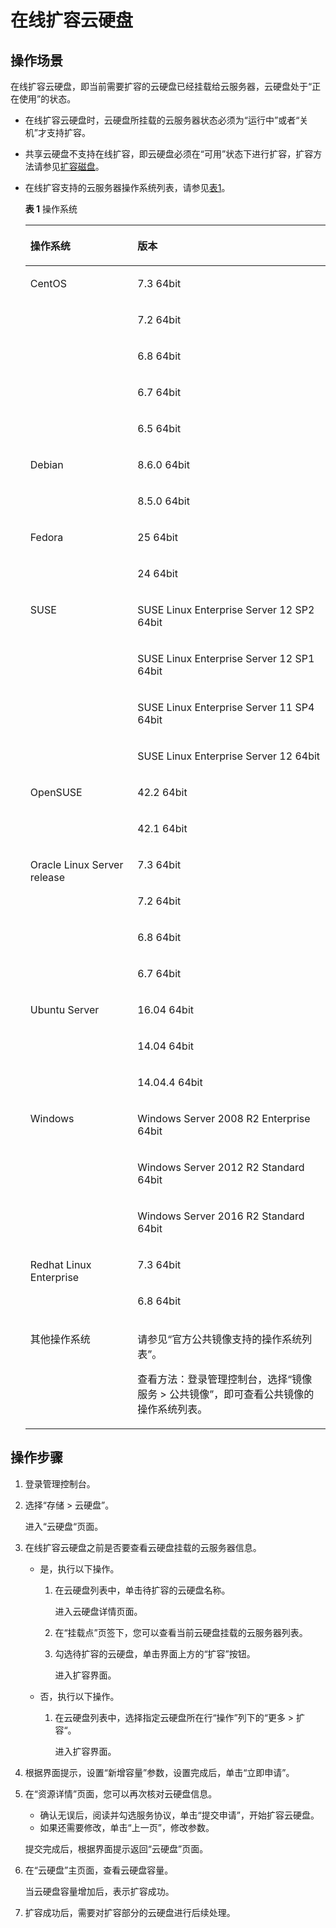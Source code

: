 # 在线扩容云硬盘<a name="ZH-CN_TOPIC_0085849913"></a>

## 操作场景<a name="zh-cn_topic_0077678449_section4199781203421"></a>

在线扩容云硬盘，即当前需要扩容的云硬盘已经挂载给云服务器，云硬盘处于“正在使用”的状态。

-   在线扩容云硬盘时，云硬盘所挂载的云服务器状态必须为“运行中”或者“关机”才支持扩容。
-   共享云硬盘不支持在线扩容，即云硬盘必须在“可用”状态下进行扩容，扩容方法请参见[扩容磁盘](null.md)。
-   在线扩容支持的云服务器操作系统列表，请参见[表1](#zh-cn_topic_0077678449_table53157090141716)。

    **表 1**  操作系统

    <a name="zh-cn_topic_0077678449_table53157090141716"></a>
    <table><thead align="left"><tr id="zh-cn_topic_0077678449_row45496632141716"><th class="cellrowborder" valign="top" width="35.709999999999994%" id="mcps1.2.3.1.1"><p id="zh-cn_topic_0077678449_p61348555141716"><a name="zh-cn_topic_0077678449_p61348555141716"></a><a name="zh-cn_topic_0077678449_p61348555141716"></a>操作系统</p>
    </th>
    <th class="cellrowborder" valign="top" width="64.29%" id="mcps1.2.3.1.2"><p id="zh-cn_topic_0077678449_p3177030141716"><a name="zh-cn_topic_0077678449_p3177030141716"></a><a name="zh-cn_topic_0077678449_p3177030141716"></a>版本</p>
    </th>
    </tr>
    </thead>
    <tbody><tr id="zh-cn_topic_0077678449_row56012882141716"><td class="cellrowborder" rowspan="5" valign="top" width="35.709999999999994%" headers="mcps1.2.3.1.1 "><p id="zh-cn_topic_0077678449_p40749590141716"><a name="zh-cn_topic_0077678449_p40749590141716"></a><a name="zh-cn_topic_0077678449_p40749590141716"></a>CentOS</p>
    </td>
    <td class="cellrowborder" valign="top" width="64.29%" headers="mcps1.2.3.1.2 "><p id="zh-cn_topic_0077678449_p12382523141716"><a name="zh-cn_topic_0077678449_p12382523141716"></a><a name="zh-cn_topic_0077678449_p12382523141716"></a>7.3 64bit</p>
    </td>
    </tr>
    <tr id="zh-cn_topic_0077678449_row44333849141716"><td class="cellrowborder" valign="top" headers="mcps1.2.3.1.1 "><p id="zh-cn_topic_0077678449_p34272050141716"><a name="zh-cn_topic_0077678449_p34272050141716"></a><a name="zh-cn_topic_0077678449_p34272050141716"></a>7.2 64bit</p>
    </td>
    </tr>
    <tr id="zh-cn_topic_0077678449_row40012999141716"><td class="cellrowborder" valign="top" headers="mcps1.2.3.1.1 "><p id="zh-cn_topic_0077678449_p19827453141716"><a name="zh-cn_topic_0077678449_p19827453141716"></a><a name="zh-cn_topic_0077678449_p19827453141716"></a>6.8 64bit</p>
    </td>
    </tr>
    <tr id="zh-cn_topic_0077678449_row44229353141716"><td class="cellrowborder" valign="top" headers="mcps1.2.3.1.1 "><p id="zh-cn_topic_0077678449_p25807831141716"><a name="zh-cn_topic_0077678449_p25807831141716"></a><a name="zh-cn_topic_0077678449_p25807831141716"></a>6.7 64bit</p>
    </td>
    </tr>
    <tr id="zh-cn_topic_0077678449_row30943891141716"><td class="cellrowborder" valign="top" headers="mcps1.2.3.1.1 "><p id="zh-cn_topic_0077678449_p23427267141716"><a name="zh-cn_topic_0077678449_p23427267141716"></a><a name="zh-cn_topic_0077678449_p23427267141716"></a>6.5 64bit</p>
    </td>
    </tr>
    <tr id="zh-cn_topic_0077678449_row9518817141716"><td class="cellrowborder" rowspan="2" valign="top" width="35.709999999999994%" headers="mcps1.2.3.1.1 "><p id="zh-cn_topic_0077678449_p32826701141716"><a name="zh-cn_topic_0077678449_p32826701141716"></a><a name="zh-cn_topic_0077678449_p32826701141716"></a>Debian</p>
    </td>
    <td class="cellrowborder" valign="top" width="64.29%" headers="mcps1.2.3.1.2 "><p id="zh-cn_topic_0077678449_p41717085141716"><a name="zh-cn_topic_0077678449_p41717085141716"></a><a name="zh-cn_topic_0077678449_p41717085141716"></a>8.6.0 64bit</p>
    </td>
    </tr>
    <tr id="zh-cn_topic_0077678449_row39909446141716"><td class="cellrowborder" valign="top" headers="mcps1.2.3.1.1 "><p id="zh-cn_topic_0077678449_p11439688141716"><a name="zh-cn_topic_0077678449_p11439688141716"></a><a name="zh-cn_topic_0077678449_p11439688141716"></a>8.5.0 64bit</p>
    </td>
    </tr>
    <tr id="zh-cn_topic_0077678449_row35848330141716"><td class="cellrowborder" rowspan="2" valign="top" width="35.709999999999994%" headers="mcps1.2.3.1.1 "><p id="zh-cn_topic_0077678449_p18033656141716"><a name="zh-cn_topic_0077678449_p18033656141716"></a><a name="zh-cn_topic_0077678449_p18033656141716"></a>Fedora</p>
    </td>
    <td class="cellrowborder" valign="top" width="64.29%" headers="mcps1.2.3.1.2 "><p id="zh-cn_topic_0077678449_p51440042141716"><a name="zh-cn_topic_0077678449_p51440042141716"></a><a name="zh-cn_topic_0077678449_p51440042141716"></a>25 64bit</p>
    </td>
    </tr>
    <tr id="zh-cn_topic_0077678449_row60307201141716"><td class="cellrowborder" valign="top" headers="mcps1.2.3.1.1 "><p id="zh-cn_topic_0077678449_p53045076141716"><a name="zh-cn_topic_0077678449_p53045076141716"></a><a name="zh-cn_topic_0077678449_p53045076141716"></a>24 64bit</p>
    </td>
    </tr>
    <tr id="zh-cn_topic_0077678449_row7643644141716"><td class="cellrowborder" rowspan="4" valign="top" width="35.709999999999994%" headers="mcps1.2.3.1.1 "><p id="zh-cn_topic_0077678449_p15155436141716"><a name="zh-cn_topic_0077678449_p15155436141716"></a><a name="zh-cn_topic_0077678449_p15155436141716"></a>SUSE</p>
    </td>
    <td class="cellrowborder" valign="top" width="64.29%" headers="mcps1.2.3.1.2 "><p id="zh-cn_topic_0077678449_p19630784141716"><a name="zh-cn_topic_0077678449_p19630784141716"></a><a name="zh-cn_topic_0077678449_p19630784141716"></a>SUSE Linux Enterprise Server 12 SP2 64bit</p>
    </td>
    </tr>
    <tr id="zh-cn_topic_0077678449_row42459331141716"><td class="cellrowborder" valign="top" headers="mcps1.2.3.1.1 "><p id="zh-cn_topic_0077678449_p16653801141716"><a name="zh-cn_topic_0077678449_p16653801141716"></a><a name="zh-cn_topic_0077678449_p16653801141716"></a>SUSE Linux Enterprise Server 12 SP1 64bit</p>
    </td>
    </tr>
    <tr id="zh-cn_topic_0077678449_row15666486141716"><td class="cellrowborder" valign="top" headers="mcps1.2.3.1.1 "><p id="zh-cn_topic_0077678449_p61025831141716"><a name="zh-cn_topic_0077678449_p61025831141716"></a><a name="zh-cn_topic_0077678449_p61025831141716"></a>SUSE Linux Enterprise Server 11 SP4 64bit</p>
    </td>
    </tr>
    <tr id="zh-cn_topic_0077678449_row12361574141716"><td class="cellrowborder" valign="top" headers="mcps1.2.3.1.1 "><p id="zh-cn_topic_0077678449_p61763470141716"><a name="zh-cn_topic_0077678449_p61763470141716"></a><a name="zh-cn_topic_0077678449_p61763470141716"></a>SUSE Linux Enterprise Server 12 64bit</p>
    </td>
    </tr>
    <tr id="zh-cn_topic_0077678449_row19000320141716"><td class="cellrowborder" rowspan="2" valign="top" width="35.709999999999994%" headers="mcps1.2.3.1.1 "><p id="zh-cn_topic_0077678449_p62630967141716"><a name="zh-cn_topic_0077678449_p62630967141716"></a><a name="zh-cn_topic_0077678449_p62630967141716"></a>OpenSUSE</p>
    </td>
    <td class="cellrowborder" valign="top" width="64.29%" headers="mcps1.2.3.1.2 "><p id="zh-cn_topic_0077678449_p39943595141716"><a name="zh-cn_topic_0077678449_p39943595141716"></a><a name="zh-cn_topic_0077678449_p39943595141716"></a>42.2 64bit</p>
    </td>
    </tr>
    <tr id="zh-cn_topic_0077678449_row23948039141716"><td class="cellrowborder" valign="top" headers="mcps1.2.3.1.1 "><p id="zh-cn_topic_0077678449_p60743008141716"><a name="zh-cn_topic_0077678449_p60743008141716"></a><a name="zh-cn_topic_0077678449_p60743008141716"></a>42.1 64bit</p>
    </td>
    </tr>
    <tr id="zh-cn_topic_0077678449_row9816168141716"><td class="cellrowborder" rowspan="4" valign="top" width="35.709999999999994%" headers="mcps1.2.3.1.1 "><p id="zh-cn_topic_0077678449_p56912129141716"><a name="zh-cn_topic_0077678449_p56912129141716"></a><a name="zh-cn_topic_0077678449_p56912129141716"></a>Oracle Linux Server release</p>
    </td>
    <td class="cellrowborder" valign="top" width="64.29%" headers="mcps1.2.3.1.2 "><p id="zh-cn_topic_0077678449_p46479735141716"><a name="zh-cn_topic_0077678449_p46479735141716"></a><a name="zh-cn_topic_0077678449_p46479735141716"></a>7.3 64bit</p>
    </td>
    </tr>
    <tr id="zh-cn_topic_0077678449_row15664432141716"><td class="cellrowborder" valign="top" headers="mcps1.2.3.1.1 "><p id="zh-cn_topic_0077678449_p60859451141716"><a name="zh-cn_topic_0077678449_p60859451141716"></a><a name="zh-cn_topic_0077678449_p60859451141716"></a>7.2 64bit</p>
    </td>
    </tr>
    <tr id="zh-cn_topic_0077678449_row10864151141716"><td class="cellrowborder" valign="top" headers="mcps1.2.3.1.1 "><p id="zh-cn_topic_0077678449_p7581075141716"><a name="zh-cn_topic_0077678449_p7581075141716"></a><a name="zh-cn_topic_0077678449_p7581075141716"></a>6.8 64bit</p>
    </td>
    </tr>
    <tr id="zh-cn_topic_0077678449_row1120811141716"><td class="cellrowborder" valign="top" headers="mcps1.2.3.1.1 "><p id="zh-cn_topic_0077678449_p23676896141716"><a name="zh-cn_topic_0077678449_p23676896141716"></a><a name="zh-cn_topic_0077678449_p23676896141716"></a>6.7 64bit</p>
    </td>
    </tr>
    <tr id="zh-cn_topic_0077678449_row11765478141716"><td class="cellrowborder" rowspan="3" valign="top" width="35.709999999999994%" headers="mcps1.2.3.1.1 "><p id="zh-cn_topic_0077678449_p13479695141716"><a name="zh-cn_topic_0077678449_p13479695141716"></a><a name="zh-cn_topic_0077678449_p13479695141716"></a>Ubuntu Server</p>
    </td>
    <td class="cellrowborder" valign="top" width="64.29%" headers="mcps1.2.3.1.2 "><p id="zh-cn_topic_0077678449_p18113516141716"><a name="zh-cn_topic_0077678449_p18113516141716"></a><a name="zh-cn_topic_0077678449_p18113516141716"></a>16.04 64bit</p>
    </td>
    </tr>
    <tr id="zh-cn_topic_0077678449_row28803922141716"><td class="cellrowborder" valign="top" headers="mcps1.2.3.1.1 "><p id="zh-cn_topic_0077678449_p51416345141716"><a name="zh-cn_topic_0077678449_p51416345141716"></a><a name="zh-cn_topic_0077678449_p51416345141716"></a>14.04 64bit</p>
    </td>
    </tr>
    <tr id="zh-cn_topic_0077678449_row60093924141716"><td class="cellrowborder" valign="top" headers="mcps1.2.3.1.1 "><p id="zh-cn_topic_0077678449_p35769679141716"><a name="zh-cn_topic_0077678449_p35769679141716"></a><a name="zh-cn_topic_0077678449_p35769679141716"></a>14.04.4 64bit</p>
    </td>
    </tr>
    <tr id="zh-cn_topic_0077678449_row53491656141716"><td class="cellrowborder" rowspan="3" valign="top" width="35.709999999999994%" headers="mcps1.2.3.1.1 "><p id="zh-cn_topic_0077678449_p37856897141716"><a name="zh-cn_topic_0077678449_p37856897141716"></a><a name="zh-cn_topic_0077678449_p37856897141716"></a>Windows</p>
    </td>
    <td class="cellrowborder" valign="top" width="64.29%" headers="mcps1.2.3.1.2 "><p id="zh-cn_topic_0077678449_p46509786141716"><a name="zh-cn_topic_0077678449_p46509786141716"></a><a name="zh-cn_topic_0077678449_p46509786141716"></a>Windows Server 2008 R2 Enterprise 64bit</p>
    </td>
    </tr>
    <tr id="zh-cn_topic_0077678449_row15934890141716"><td class="cellrowborder" valign="top" headers="mcps1.2.3.1.1 "><p id="zh-cn_topic_0077678449_p15657686141716"><a name="zh-cn_topic_0077678449_p15657686141716"></a><a name="zh-cn_topic_0077678449_p15657686141716"></a>Windows Server 2012 R2 Standard 64bit</p>
    </td>
    </tr>
    <tr id="zh-cn_topic_0077678449_row6701453141716"><td class="cellrowborder" valign="top" headers="mcps1.2.3.1.1 "><p id="zh-cn_topic_0077678449_p5946807141716"><a name="zh-cn_topic_0077678449_p5946807141716"></a><a name="zh-cn_topic_0077678449_p5946807141716"></a>Windows Server 2016 R2 Standard 64bit</p>
    </td>
    </tr>
    <tr id="zh-cn_topic_0077678449_row53521269141716"><td class="cellrowborder" rowspan="2" valign="top" width="35.709999999999994%" headers="mcps1.2.3.1.1 "><p id="zh-cn_topic_0077678449_p40255543141716"><a name="zh-cn_topic_0077678449_p40255543141716"></a><a name="zh-cn_topic_0077678449_p40255543141716"></a>Redhat Linux Enterprise</p>
    </td>
    <td class="cellrowborder" valign="top" width="64.29%" headers="mcps1.2.3.1.2 "><p id="zh-cn_topic_0077678449_p39473574141716"><a name="zh-cn_topic_0077678449_p39473574141716"></a><a name="zh-cn_topic_0077678449_p39473574141716"></a>7.3 64bit</p>
    </td>
    </tr>
    <tr id="zh-cn_topic_0077678449_row19717849141716"><td class="cellrowborder" valign="top" headers="mcps1.2.3.1.1 "><p id="zh-cn_topic_0077678449_p53641974141716"><a name="zh-cn_topic_0077678449_p53641974141716"></a><a name="zh-cn_topic_0077678449_p53641974141716"></a>6.8 64bit</p>
    </td>
    </tr>
    <tr id="zh-cn_topic_0077678449_row31487721103937"><td class="cellrowborder" valign="top" width="35.709999999999994%" headers="mcps1.2.3.1.1 "><p id="zh-cn_topic_0077678449_p60118106103939"><a name="zh-cn_topic_0077678449_p60118106103939"></a><a name="zh-cn_topic_0077678449_p60118106103939"></a>其他操作系统</p>
    </td>
    <td class="cellrowborder" valign="top" width="64.29%" headers="mcps1.2.3.1.2 "><p id="zh-cn_topic_0077678449_p2023454201354"><a name="zh-cn_topic_0077678449_p2023454201354"></a><a name="zh-cn_topic_0077678449_p2023454201354"></a>请参见“官方公共镜像支持的操作系统列表”。</p>
    <p id="zh-cn_topic_0077678449_p37728390103939"><a name="zh-cn_topic_0077678449_p37728390103939"></a><a name="zh-cn_topic_0077678449_p37728390103939"></a>查看方法：登录管理控制台，选择“镜像服务 &gt; 公共镜像”，即可查看公共镜像的操作系统列表。</p>
    </td>
    </tr>
    </tbody>
    </table>


## 操作步骤<a name="zh-cn_topic_0077678449_section5287890203514"></a>

1.  登录管理控制台。
2.  选择“存储 \> 云硬盘”。

    进入“云硬盘“页面。

3.  在线扩容云硬盘之前是否要查看云硬盘挂载的云服务器信息。
    -   是，执行以下操作。
        1.  在云硬盘列表中，单击待扩容的云硬盘名称。

            进入云硬盘详情页面。

        2.  在“挂载点”页签下，您可以查看当前云硬盘挂载的云服务器列表。
        3.  勾选待扩容的云硬盘，单击界面上方的“扩容”按钮。

            进入扩容界面。


    -   否，执行以下操作。
        1.  在云硬盘列表中，选择指定云硬盘所在行“操作”列下的“更多  \>  扩容“。

            进入扩容界面。



4.  根据界面提示，设置“新增容量”参数，设置完成后，单击“立即申请”。
5.  在“资源详情”页面，您可以再次核对云硬盘信息。

    -   确认无误后，阅读并勾选服务协议，单击“提交申请”，开始扩容云硬盘。
    -   如果还需要修改，单击“上一页”，修改参数。

    提交完成后，根据界面提示返回“云硬盘”页面。

6.  在“云硬盘”主页面，查看云硬盘容量。

    当云硬盘容量增加后，表示扩容成功。

7.  扩容成功后，需要对扩容部分的云硬盘进行后续处理。

